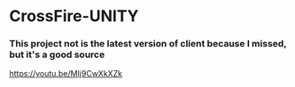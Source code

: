 # CrossFire-UNITY

### This project not is the latest version of client because I missed, but it's a good source

https://youtu.be/MIj9CwXkXZk
